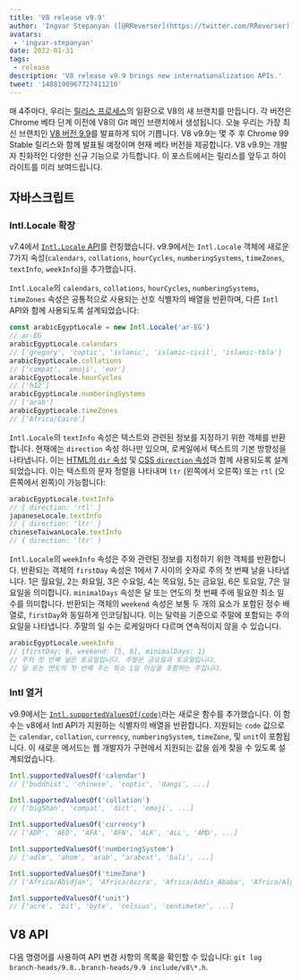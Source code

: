 ```yaml
---
title: 'V8 release v9.9'
author: 'Ingvar Stepanyan ([@RReverser](https://twitter.com/RReverser)), at his 99%'
avatars:
 - 'ingvar-stepanyan'
date: 2022-01-31
tags:
 - release
description: 'V8 release v9.9 brings new internationalization APIs.'
tweet: '1488190967727411210'
---
```

매 4주마다, 우리는 [릴리스 프로세스](https://v8.dev/docs/release-process)의 일환으로 V8의 새 브랜치를 만듭니다. 각 버전은 Chrome 베타 단계 이전에 V8의 Git 메인 브랜치에서 생성됩니다. 오늘 우리는 가장 최신 브랜치인 [V8 버전 9.9](https://chromium.googlesource.com/v8/v8.git/+log/branch-heads/9.9)를 발표하게 되어 기쁩니다. V8 v9.9는 몇 주 후 Chrome 99 Stable 릴리스와 함께 발표될 예정이며 현재 베타 버전을 제공합니다. V8 v9.9는 개발자 친화적인 다양한 신규 기능으로 가득합니다. 이 포스트에서는 릴리스를 앞두고 하이라이트를 미리 보여드립니다.

<!--truncate-->
## 자바스크립트

### Intl.Locale 확장

v7.4에서 [`Intl.Locale` API](https://v8.dev/blog/v8-release-74#intl.locale)를 런칭했습니다. v9.9에서는 `Intl.Locale` 객체에 새로운 7가지 속성(`calendars`, `collations`, `hourCycles`, `numberingSystems`, `timeZones`, `textInfo`, `weekInfo`)을 추가했습니다.

`Intl.Locale`의 `calendars`, `collations`, `hourCycles`, `numberingSystems`, `timeZones` 속성은 공통적으로 사용되는 선호 식별자의 배열을 반환하며, 다른 `Intl` API와 함께 사용되도록 설계되었습니다:

```js
const arabicEgyptLocale = new Intl.Locale('ar-EG')
// ar-EG
arabicEgyptLocale.calendars
// ['gregory', 'coptic', 'islamic', 'islamic-civil', 'islamic-tbla']
arabicEgyptLocale.collations
// ['compat', 'emoji', 'eor']
arabicEgyptLocale.hourCycles
// ['h12']
arabicEgyptLocale.numberingSystems
// ['arab']
arabicEgyptLocale.timeZones
// ['Africa/Cairo']
```

`Intl.Locale`의 `textInfo` 속성은 텍스트와 관련된 정보를 지정하기 위한 객체를 반환합니다. 현재에는 `direction` 속성 하나만 있으며, 로케일에서 텍스트의 기본 방향성을 나타냅니다. 이는 [HTML의 `dir` 속성](https://developer.mozilla.org/ko/docs/Web/HTML/Global_attributes/dir) 및 [CSS `direction` 속성](https://developer.mozilla.org/ko/docs/Web/CSS/direction)과 함께 사용되도록 설계되었습니다. 이는 텍스트의 문자 정렬을 나타내며 `ltr` (왼쪽에서 오른쪽) 또는 `rtl` (오른쪽에서 왼쪽)이 가능합니다:

```js
arabicEgyptLocale.textInfo
// { direction: 'rtl' }
japaneseLocale.textInfo
// { direction: 'ltr' }
chineseTaiwanLocale.textInfo
// { direction: 'ltr' }
```

`Intl.Locale`의 `weekInfo` 속성은 주와 관련된 정보를 지정하기 위한 객체를 반환합니다. 반환되는 객체의 `firstDay` 속성은 1에서 7 사이의 숫자로 주의 첫 번째 날을 나타냅니다. 1은 월요일, 2는 화요일, 3은 수요일, 4는 목요일, 5는 금요일, 6은 토요일, 7은 일요일을 의미합니다. `minimalDays` 속성은 달 또는 연도의 첫 번째 주에 필요한 최소 일 수를 의미합니다. 반환되는 객체의 `weekend` 속성은 보통 두 개의 요소가 포함된 정수 배열로, `firstDay`와 동일하게 인코딩됩니다. 이는 달력을 기준으로 주말에 포함되는 주의 요일을 나타냅니다. 주말의 일 수는 로케일마다 다르며 연속적이지 않을 수 있습니다.

```js
arabicEgyptLocale.weekInfo
// {firstDay: 6, weekend: [5, 6], minimalDays: 1}
// 주의 첫 번째 날은 토요일입니다. 주말은 금요일과 토요일입니다.
// 달 또는 연도의 첫 번째 주는 최소 1일 이상을 포함하는 주입니다.
```

### Intl 열거

v9.9에서는 [`Intl.supportedValuesOf(code)`](https://developer.mozilla.org/ko/docs/Web/JavaScript/Reference/Global_Objects/Intl/supportedValuesOf)라는 새로운 함수를 추가했습니다. 이 함수는 v8에서 Intl API가 지원하는 식별자의 배열을 반환합니다. 지원되는 `code` 값으로는 `calendar`, `collation`, `currency`, `numberingSystem`, `timeZone`, 및 `unit`이 포함됩니다. 이 새로운 메서드는 웹 개발자가 구현에서 지원되는 값을 쉽게 찾을 수 있도록 설계되었습니다.

```js
Intl.supportedValuesOf('calendar')
// ['buddhist', 'chinese', 'coptic', 'dangi', ...]

Intl.supportedValuesOf('collation')
// ['big5han', 'compat', 'dict', 'emoji', ...]

Intl.supportedValuesOf('currency')
// ['ADP', 'AED', 'AFA', 'AFN', 'ALK', 'ALL', 'AMD', ...]

Intl.supportedValuesOf('numberingSystem')
// ['adlm', 'ahom', 'arab', 'arabext', 'bali', ...]

Intl.supportedValuesOf('timeZone')
// ['Africa/Abidjan', 'Africa/Accra', 'Africa/Addis_Ababa', 'Africa/Algiers', ...]

Intl.supportedValuesOf('unit')
// ['acre', 'bit', 'byte', 'celsius', 'centimeter', ...]
```

## V8 API

다음 명령어를 사용하여 API 변경 사항의 목록을 확인할 수 있습니다: `git log branch-heads/9.8..branch-heads/9.9 include/v8\*.h`.
